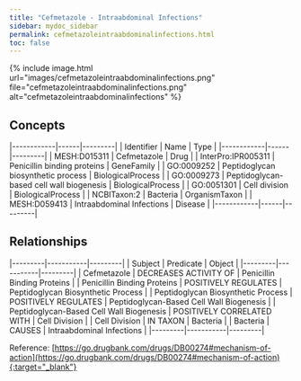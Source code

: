 ```yaml
---
title: "Cefmetazole - Intraabdominal Infections"
sidebar: mydoc_sidebar
permalink: cefmetazoleintraabdominalinfections.html
toc: false 
---
```


{% include image.html url="images/cefmetazoleintraabdominalinfections.png" file="cefmetazoleintraabdominalinfections.png" alt="cefmetazoleintraabdominalinfections" %}

## Concepts

|------------|------|---------|
| Identifier | Name | Type    |
|------------|------|---------|
| MESH:D015311 | Cefmetazole | Drug |
| InterPro:IPR005311 | Penicillin binding proteins | GeneFamily |
| GO:0009252 | Peptidoglycan biosynthetic process | BiologicalProcess |
| GO:0009273 | Peptidoglycan-based cell wall biogenesis | BiologicalProcess |
| GO:0051301 | Cell division | BiologicalProcess |
| NCBITaxon:2 | Bacteria | OrganismTaxon |
| MESH:D059413 | Intraabdominal Infections | Disease |
|------------|------|---------|

## Relationships

|---------|-----------|---------|
| Subject | Predicate | Object  |
|---------|-----------|---------|
| Cefmetazole | DECREASES ACTIVITY OF | Penicillin Binding Proteins |
| Penicillin Binding Proteins | POSITIVELY REGULATES | Peptidoglycan Biosynthetic Process |
| Peptidoglycan Biosynthetic Process | POSITIVELY REGULATES | Peptidoglycan-Based Cell Wall Biogenesis |
| Peptidoglycan-Based Cell Wall Biogenesis | POSITIVELY CORRELATED WITH | Cell Division |
| Cell Division | IN TAXON | Bacteria |
| Bacteria | CAUSES | Intraabdominal Infections |
|---------|-----------|---------|

Reference: [https://go.drugbank.com/drugs/DB00274#mechanism-of-action](https://go.drugbank.com/drugs/DB00274#mechanism-of-action){:target="_blank"}